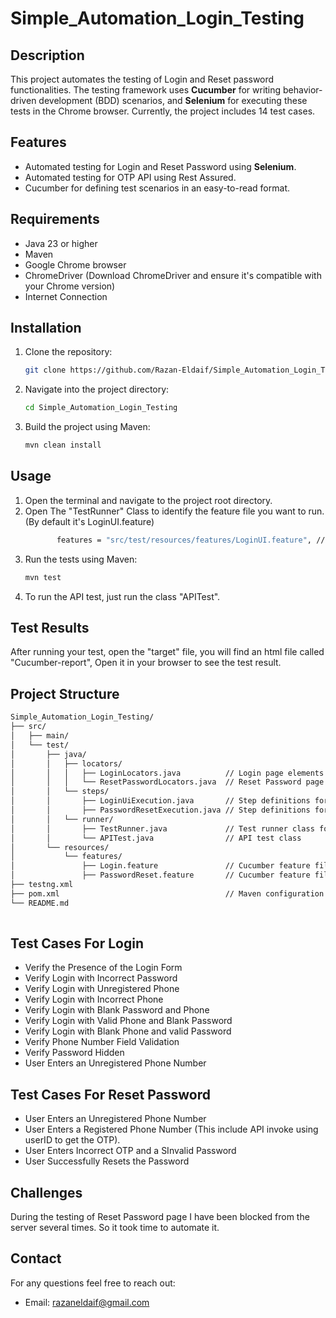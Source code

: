 # Simple_Automation_Login_Testing

## Description
This project automates the testing of Login and Reset password functionalities. The testing framework uses **Cucumber** for writing behavior-driven development (BDD) scenarios, and **Selenium** for executing these tests in the Chrome browser. Currently, the project includes 14 test cases.

## Features
- Automated testing for Login and Reset Password using **Selenium**.
- Automated testing for OTP API using Rest Assured.
- Cucumber for defining test scenarios in an easy-to-read format.



## Requirements
- Java 23 or higher
- Maven
- Google Chrome browser
- ChromeDriver (Download ChromeDriver and ensure it's compatible with your Chrome version)
- Internet Connection


## Installation
1. Clone the repository:
   ```bash
   git clone https://github.com/Razan-Eldaif/Simple_Automation_Login_Testing.git
   ```
2. Navigate into the project directory:
   ```bash
   cd Simple_Automation_Login_Testing
   ```
3. Build the project using Maven:
   ```bash
   mvn clean install
   ```

## Usage
1. Open the terminal and navigate to the project root directory.
2. Open The "TestRunner" Class to identify the feature file you want to run. (By default it's LoginUI.feature)
    ```bash
           features = "src/test/resources/features/LoginUI.feature", // Path to the file you want to run

   ```
4. Run the tests using Maven:
   ```bash
   mvn test
   ```
5. To run the API test, just run the class "APITest".
## Test Results
After running your test, open the "target" file, you will find an html file called "Cucumber-report", Open it in your browser to see the test result.


## Project Structure
 ```bash
Simple_Automation_Login_Testing/ 
├── src/
│   ├── main/
│   └── test/
│       ├── java/
│       │   ├── locators/
│       │   │   ├── LoginLocators.java          // Login page elements locators
│       │   │   └── ResetPasswordLocators.java  // Reset Password page elements locators
│       │   └── steps/
│       │       ├── LoginUiExecution.java       // Step definitions for Login functionality tests
│       │       ├── PasswordResetExecution.java // Step definitions for Password Reset functionality tests
│       │   └── runner/
│       │       ├── TestRunner.java             // Test runner class for TestNG
│       │       └── APITest.java                // API test class
│       └── resources/
│           └── features/
│               ├── Login.feature               // Cucumber feature file for login tests
│               ├── PasswordReset.feature       // Cucumber feature file for password reset tests
├── testng.xml                               
├── pom.xml                                     // Maven configuration file
└── README.md                                  
          
 ```

## Test Cases For Login
- Verify the Presence of the Login Form
- Verify Login with Incorrect Password
- Verify Login with Unregistered Phone
- Verify Login with Incorrect Phone
- Verify Login with Blank Password and Phone
- Verify Login with Valid Phone and Blank Password
- Verify Login with Blank Phone and valid Password
- Verify Phone Number Field Validation
- Verify Password Hidden
- User Enters an Unregistered Phone Number
  
## Test Cases For Reset Password
- User Enters an Unregistered Phone Number
- User Enters a Registered Phone Number (This include API invoke using userID to get the OTP).
- User Enters Incorrect OTP and a SInvalid Password
- User Successfully Resets the Password
  


## Challenges
During the testing of Reset Password page I have been blocked from the server several times. So it took time to automate it.

## Contact
For any questions feel free to reach out:
- Email: razaneldaif@gmail.com
